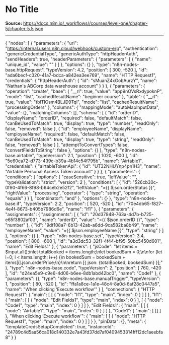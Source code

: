 # No Title

**Source:** https://docs.n8n.io/_workflows//courses/level-one/chapter-5/chapter-5.5.json

---

{
"nodes": [
{
"parameters": {
"url": "https://internal.users.n8n.cloud/webhook/custom-erp",
"authentication": "genericCredentialType",
"genericAuthType": "httpHeaderAuth",
"sendHeaders": true,
"headerParameters": {
"parameters": [
{
"name": "unique_id",
"value": ""
}
]
},
"options": {}
},
"type": "n8n-nodes-base.httpRequest",
"typeVersion": 4.2,
"position": [
300,
-520
],
"id": "ada6becf-c320-41a7-bdca-a842ea3ee769",
"name": "HTTP Request1",
"credentials": {
"httpHeaderAuth": {
"id": "sMuanZ4xGobAurzY",
"name": "Nathan's ABCorp data warehouse account"
}
}
},
{
"parameters": {
"operation": "create",
"base": {
"__rl": true,
"value": "app9nOVsRxdypoknP",
"mode": "list",
"cachedResultName": "beginner course"
},
"table": {
"__rl": true,
"value": "tblTIOsm4BLJD9Tql",
"mode": "list",
"cachedResultName": "processingOrders"
},
"columns": {
"mappingMode": "autoMapInputData",
"value": {},
"matchingColumns": [],
"schema": [
{
"id": "orderID",
"displayName": "orderID",
"required": false,
"defaultMatch": false,
"canBeUsedToMatch": true,
"display": true,
"type": "number",
"readOnly": false,
"removed": false
},
{
"id": "employeeName",
"displayName": "employeeName",
"required": false,
"defaultMatch": false,
"canBeUsedToMatch": true,
"display": true,
"type": "string",
"readOnly": false,
"removed": false
}
],
"attemptToConvertTypes": false,
"convertFieldsToString": false
},
"options": {}
},
"type": "n8n-nodes-base.airtable",
"typeVersion": 2.1,
"position": [
1020,
-600
],
"id": "5e60ca72-d773-439c-b39a-4b14c54f795b",
"name": "Airtable1",
"credentials": {
"airtableTokenApi": {
"id": "UT32NHUYnp4pn1H3",
"name": "Airtable Personal Access Token account"
}
}
},
{
"parameters": {
"conditions": {
"options": {
"caseSensitive": true,
"leftValue": "",
"typeValidation": "strict",
"version": 2
},
"conditions": [
{
"id": "526cb30c-0f90-4f66-8f98-b64ceb2e52f2",
"leftValue": "={{ $json.orderStatus }}",
"rightValue": "processing",
"operator": {
"type": "string",
"operation": "equals"
}
}
],
"combinator": "and"
},
"options": {}
},
"type": "n8n-nodes-base.if",
"typeVersion": 2.2,
"position": [
520,
-520
],
"id": "70e4db65-f827-4e4f-8673-b405b7986d6e",
"name": "If1"
},
{
"parameters": {
"assignments": {
"assignments": [
{
"id": "20d37948-763a-4d7b-b725-e65f3802af03",
"name": "orderID",
"value": "={{ $json.orderID }}",
"type": "number"
},
{
"id": "9df108a7-6b13-42ab-a6dd-9ca582ba8b49",
"name": "employeeName",
"value": "={{ $json.employeeName }}",
"type": "string"
}
]
},
"options": {}
},
"type": "n8n-nodes-base.set",
"typeVersion": 3.4,
"position": [
800,
-600
],
"id": "a3d3dc53-32f1-4f44-bf95-50bc5450d601",
"name": "Edit Fields1"
},
{
"parameters": {
"jsCode": "let items = $input.all();\nlet totalBooked = items.length;\nlet bookedSum = 0;\n\nfor (let i=0; i < items.length; i++) {\n bookedSum = bookedSum + items[i].json.orderPrice;\n}\n\nreturn [{ json: {totalBooked, bookedSum} }];"
},
"type": "n8n-nodes-base.code",
"typeVersion": 2,
"position": [
760,
-420
],
"id": "d24ea5e9-c9e6-4d06-b6ee-8db1abd42bc0",
"name": "Code1"
},
{
"parameters": {},
"type": "n8n-nodes-base.manualTrigger",
"typeVersion": 1,
"position": [
80,
-520
],
"id": "ffa1a8ce-1a1e-48c4-8a0d-6af28c0447a5",
"name": "When clicking ‘Execute workflow’"
}
],
"connections": {
"HTTP Request1": {
"main": [
[
{
"node": "If1",
"type": "main",
"index": 0
}
]
]
},
"If1": {
"main": [
[
{
"node": "Edit Fields1",
"type": "main",
"index": 0
}
],
[
{
"node": "Code1",
"type": "main",
"index": 0
}
]
]
},
"Edit Fields1": {
"main": [
[
{
"node": "Airtable1",
"type": "main",
"index": 0
}
]
]
},
"Code1": {
"main": [
[]
]
},
"When clicking ‘Execute workflow’": {
"main": [
[
{
"node": "HTTP Request1",
"type": "main",
"index": 0
}
]
]
}
},
"pinData": {},
"meta": {
"templateCredsSetupCompleted": true,
"instanceId": "24789c4d5aa56ca018d140332e7a43fd37dd7af0409453314fff12dc1aeebfa8"
}
}
